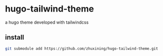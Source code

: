 # hugo-tailwind-theme

a hugo theme developed with tailwindcss

## install

```bash
git submodule add https://github.com/zhuxining/hugo-tailwind-theme.git themes/tailwind
```



